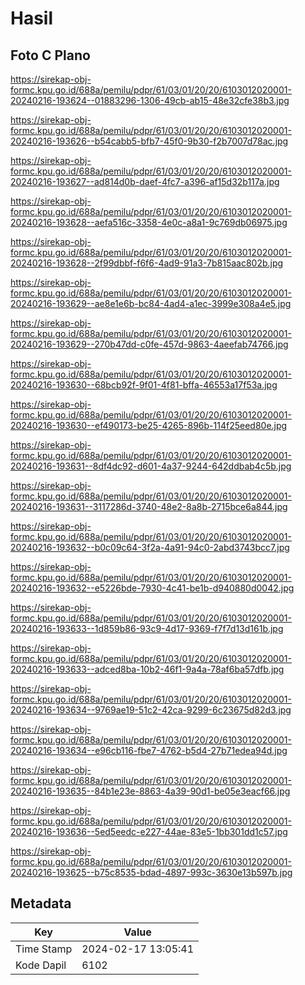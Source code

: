 # Hasil

## Foto C Plano

https://sirekap-obj-formc.kpu.go.id/688a/pemilu/pdpr/61/03/01/20/20/6103012020001-20240216-193624--01883296-1306-49cb-ab15-48e32cfe38b3.jpg

https://sirekap-obj-formc.kpu.go.id/688a/pemilu/pdpr/61/03/01/20/20/6103012020001-20240216-193626--b54cabb5-bfb7-45f0-9b30-f2b7007d78ac.jpg

https://sirekap-obj-formc.kpu.go.id/688a/pemilu/pdpr/61/03/01/20/20/6103012020001-20240216-193627--ad814d0b-daef-4fc7-a396-af15d32b117a.jpg

https://sirekap-obj-formc.kpu.go.id/688a/pemilu/pdpr/61/03/01/20/20/6103012020001-20240216-193628--aefa516c-3358-4e0c-a8a1-9c769db06975.jpg

https://sirekap-obj-formc.kpu.go.id/688a/pemilu/pdpr/61/03/01/20/20/6103012020001-20240216-193628--2f99dbbf-f6f6-4ad9-91a3-7b815aac802b.jpg

https://sirekap-obj-formc.kpu.go.id/688a/pemilu/pdpr/61/03/01/20/20/6103012020001-20240216-193629--ae8e1e6b-bc84-4ad4-a1ec-3999e308a4e5.jpg

https://sirekap-obj-formc.kpu.go.id/688a/pemilu/pdpr/61/03/01/20/20/6103012020001-20240216-193629--270b47dd-c0fe-457d-9863-4aeefab74766.jpg

https://sirekap-obj-formc.kpu.go.id/688a/pemilu/pdpr/61/03/01/20/20/6103012020001-20240216-193630--68bcb92f-9f01-4f81-bffa-46553a17f53a.jpg

https://sirekap-obj-formc.kpu.go.id/688a/pemilu/pdpr/61/03/01/20/20/6103012020001-20240216-193630--ef490173-be25-4265-896b-114f25eed80e.jpg

https://sirekap-obj-formc.kpu.go.id/688a/pemilu/pdpr/61/03/01/20/20/6103012020001-20240216-193631--8df4dc92-d601-4a37-9244-642ddbab4c5b.jpg

https://sirekap-obj-formc.kpu.go.id/688a/pemilu/pdpr/61/03/01/20/20/6103012020001-20240216-193631--3117286d-3740-48e2-8a8b-2715bce6a844.jpg

https://sirekap-obj-formc.kpu.go.id/688a/pemilu/pdpr/61/03/01/20/20/6103012020001-20240216-193632--b0c09c64-3f2a-4a91-94c0-2abd3743bcc7.jpg

https://sirekap-obj-formc.kpu.go.id/688a/pemilu/pdpr/61/03/01/20/20/6103012020001-20240216-193632--e5226bde-7930-4c41-be1b-d940880d0042.jpg

https://sirekap-obj-formc.kpu.go.id/688a/pemilu/pdpr/61/03/01/20/20/6103012020001-20240216-193633--1d859b86-93c9-4d17-9369-f7f7d13d161b.jpg

https://sirekap-obj-formc.kpu.go.id/688a/pemilu/pdpr/61/03/01/20/20/6103012020001-20240216-193633--adced8ba-10b2-46f1-9a4a-78af6ba57dfb.jpg

https://sirekap-obj-formc.kpu.go.id/688a/pemilu/pdpr/61/03/01/20/20/6103012020001-20240216-193634--9769ae19-51c2-42ca-9299-6c23675d82d3.jpg

https://sirekap-obj-formc.kpu.go.id/688a/pemilu/pdpr/61/03/01/20/20/6103012020001-20240216-193634--e96cb116-fbe7-4762-b5d4-27b71edea94d.jpg

https://sirekap-obj-formc.kpu.go.id/688a/pemilu/pdpr/61/03/01/20/20/6103012020001-20240216-193635--84b1e23e-8863-4a39-90d1-be05e3eacf66.jpg

https://sirekap-obj-formc.kpu.go.id/688a/pemilu/pdpr/61/03/01/20/20/6103012020001-20240216-193636--5ed5eedc-e227-44ae-83e5-1bb301dd1c57.jpg

https://sirekap-obj-formc.kpu.go.id/688a/pemilu/pdpr/61/03/01/20/20/6103012020001-20240216-193625--b75c8535-bdad-4897-993c-3630e13b597b.jpg


## Metadata

| Key        | Value               |
| ---------- | ------------------- |
| Time Stamp | 2024-02-17 13:05:41 |
| Kode Dapil | 6102                |



